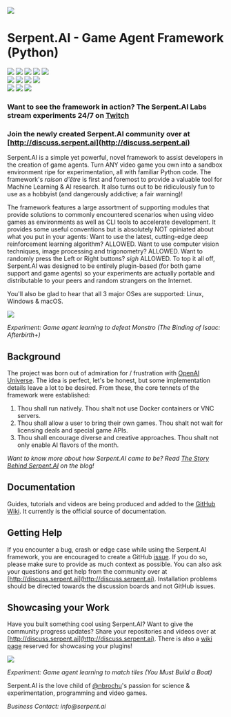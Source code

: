 ![](https://s3.ca-central-1.amazonaws.com/serpent-ai-assets/SerpentFBCover.png)

# Serpent.AI - Game Agent Framework (Python)

[![](https://img.shields.io/badge/twitch-%40Serpent__AI-brightgreen.svg?colorB=6441a5)](https://www.twitch.tv/serpent_ai)
[![](https://img.shields.io/badge/twitch-%40Serpent__AI__Labs-brightgreen.svg?colorB=6441a5)](https://www.twitch.tv/serpent_ai_labs)
[![](https://img.shields.io/badge/youtube-SerpentAI-brightgreen.svg?colorB=ff0000)](https://www.youtube.com/c/SerpentAI)
[![](https://img.shields.io/badge/twitter-@Serpent__AI-brightgreen.svg?colorB=1da1f2)](https://twitter.com/Serpent_AI)
[![](https://img.shields.io/badge/patreon-donate-brightgreen.svg?colorB=f96854)](https://www.patreon.com/serpent_ai)  
[![](https://img.shields.io/badge/project-website-brightgreen.svg?colorB=1bcc6f)](http://serpent.ai)
[![](https://img.shields.io/badge/project-blog-brightgreen.svg?colorB=1bcc6f)](http://blog.serpent.ai)
[![](https://img.shields.io/badge/project-forums-brightgreen.svg?colorB=1bcc6f)](http://discuss.serpent.ai)
[![](https://img.shields.io/badge/project-wiki-brightgreen.svg?colorB=1bcc6f)](https://github.com/SerpentAI/SerpentAI/wiki)  
[![](https://img.shields.io/pypi/v/SerpentAI.svg)](#)
[![](https://img.shields.io/pypi/pyversions/SerpentAI.svg)](#)
[![](https://img.shields.io/pypi/l/SerpentAI.svg)](#)

### Want to see the framework in action? The Serpent.AI Labs stream experiments 24/7 on [Twitch](https://www.twitch.tv/serpent_ai_labs)

### Join the newly created Serpent.AI community over at [http://discuss.serpent.ai](http://discuss.serpent.ai)

Serpent.AI is a simple yet powerful, novel framework to assist developers in the creation of game agents. Turn ANY video game you own  into a sandbox environment ripe for experimentation, all with familiar Python code. The framework's _raison d'être_ is first and foremost to provide a valuable tool for Machine Learning & AI research. It also turns out to be ridiculously fun to use as a hobbyist (and dangerously addictive; a fair warning)!

The framework features a large assortment of supporting modules that provide solutions to commonly encountered scenarios when using video games as environments  as well as CLI tools to accelerate development. It provides some useful conventions but is absolutely NOT opiniated about what you put in your agents: Want to use the latest, cutting-edge deep reinforcement learning algorithm? ALLOWED. Want to use computer vision techniques, image processing and trigonometry? ALLOWED. Want to randomly press the Left or Right buttons? _sigh_ ALLOWED. To top it all off, Serpent.AI was designed to be entirely plugin-based (for both game support and game agents) so your experiments are actually portable and distributable to your peers and random strangers on the Internet.

You'll also be glad to hear that all 3 major OSes are supported: Linux, Windows & macOS.

![](https://s3.ca-central-1.amazonaws.com/serpent-ai-assets/demo_isaac.gif)

_Experiment: Game agent learning to defeat Monstro (The Binding of Isaac: Afterbirth+)_

## Background

The project was born out of admiration for / frustration with [OpenAI Universe](https://github.com/openai/universe). The idea is perfect, let's be honest, but some implementation details leave a lot to be desired. From these, the core tennets of the framework were established:

1. Thou shall run natively. Thou shalt not use Docker containers or VNC servers.
2. Thou shall allow a user to bring their own games. Thou shalt not wait for licensing deals and special game APIs.
3. Thou shall encourage diverse and creative approaches. Thou shalt not only enable AI flavors of the month.

_Want to know more about how Serpent.AI came to be? Read [The Story Behind Serpent.AI](http://blog.serpent.ai/the-story-behind-serpent-ai/) on the blog!_

## Documentation

Guides, tutorials and videos are being produced and added to the [GitHub Wiki](https://github.com/SerpentAI/SerpentAI/wiki). It currently is the official source of documentation.

## Getting Help

If you encounter a bug, crash or edge case while using the Serpent.AI framework, you are encouraged to create a GitHub [issue](https://github.com/SerpentAI/SerpentAI/issues/new). If you do so, please make sure to provide as much context as possible. You can also ask your questions and get help from the community over at [http://discuss.serpent.ai](http://discuss.serpent.ai). Installation problems should be directed towards the discussion boards and not GitHub issues.

## Showcasing your Work

Have you built something cool using Serpent.AI? Want to give the community progress updates? Share your repositories and videos over at [http://discuss.serpent.ai](http://discuss.serpent.ai). There is also a [wiki page](https://github.com/SerpentAI/SerpentAI/wiki/Community-Plugin-Showcase) reserved for showcasing your plugins!

![](https://s3.ca-central-1.amazonaws.com/serpent-ai-assets/demo_ymbab.gif)

_Experiment: Game agent learning to match tiles (You Must Build a Boat)_

Serpent.AI is the love child of [@nbrochu](https://github.com/nbrochu)'s passion for science & experimentation, programming and video games.

_Business Contact: info@serpent.ai_
